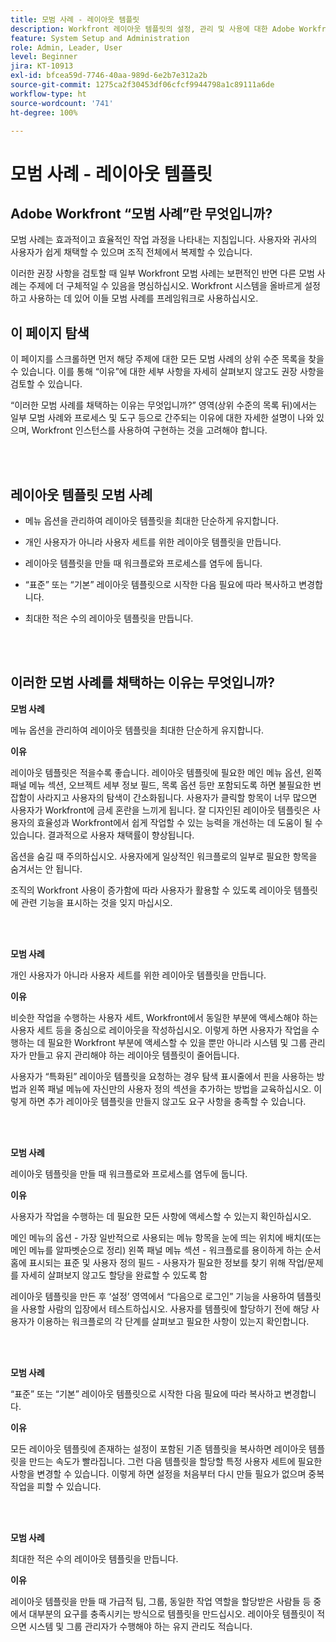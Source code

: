 ```yaml
---
title: 모범 사례 - 레이아웃 템플릿
description: Workfront 레이아웃 템플릿의 설정, 관리 및 사용에 대한 Adobe Workfront 전문가의 모범 사례 권장 사항을 살펴봅니다.
feature: System Setup and Administration
role: Admin, Leader, User
level: Beginner
jira: KT-10913
exl-id: bfcea59d-7746-40aa-989d-6e2b7e312a2b
source-git-commit: 1275ca2f30453df06cfcf9944798a1c89111a6de
workflow-type: ht
source-wordcount: '741'
ht-degree: 100%

---
```


# 모범 사례 - 레이아웃 템플릿

## Adobe Workfront “모범 사례”란 무엇입니까?

모범 사례는 효과적이고 효율적인 작업 과정을 나타내는 지침입니다. 사용자와 귀사의 사용자가 쉽게 채택할 수 있으며 조직 전체에서 복제할 수 있습니다.

이러한 권장 사항을 검토할 때 일부 Workfront 모범 사례는 보편적인 반면 다른 모범 사례는 주제에 더 구체적일 수 있음을 명심하십시오. Workfront 시스템을 올바르게 설정하고 사용하는 데 있어 이들 모범 사례를 프레임워크로 사용하십시오.

## 이 페이지 탐색

이 페이지를 스크롤하면 먼저 해당 주제에 대한 모든 모범 사례의 상위 수준 목록을 찾을 수 있습니다. 이를 통해 “이유”에 대한 세부 사항을 자세히 살펴보지 않고도 권장 사항을 검토할 수 있습니다.

“이러한 모범 사례를 채택하는 이유는 무엇입니까?” 영역(상위 수준의 목록 뒤)에서는 일부 모범 사례와 프로세스 및 도구 등으로 간주되는 이유에 대한 자세한 설명이 나와 있으며, Workfront 인스턴스를 사용하여 구현하는 것을 고려해야 합니다.

</br>
</br>

## 레이아웃 템플릿 모범 사례

* 메뉴 옵션을 관리하여 레이아웃 템플릿을 최대한 단순하게 유지합니다.

* 개인 사용자가 아니라 사용자 세트를 위한 레이아웃 템플릿을 만듭니다.

* 레이아웃 템플릿을 만들 때 워크플로와 프로세스를 염두에 둡니다.

* “표준” 또는 “기본” 레이아웃 템플릿으로 시작한 다음 필요에 따라 복사하고 변경합니다.

* 최대한 적은 수의 레이아웃 템플릿을 만듭니다.

</br>
</br>

## 이러한 모범 사례를 채택하는 이유는 무엇입니까?

**모범 사례**

메뉴 옵션을 관리하여 레이아웃 템플릿을 최대한 단순하게 유지합니다.

**이유**

레이아웃 템플릿은 적을수록 좋습니다. 레이아웃 템플릿에 필요한 메인 메뉴 옵션, 왼쪽 패널 메뉴 섹션, 오브젝트 세부 정보 필드, 목록 옵션 등만 포함되도록 하면 불필요한 번잡함이 사라지고 사용자의 탐색이 간소화됩니다. 사용자가 클릭할 항목이 너무 많으면 사용자가 Workfront에 금세 혼란을 느끼게 됩니다. 잘 디자인된 레이아웃 템플릿은 사용자의 효율성과 Workfront에서 쉽게 작업할 수 있는 능력을 개선하는 데 도움이 될 수 있습니다. 결과적으로 사용자 채택률이 향상됩니다.

옵션을 숨길 때 주의하십시오. 사용자에게 일상적인 워크플로의 일부로 필요한 항목을 숨겨서는 안 됩니다.

조직의 Workfront 사용이 증가함에 따라 사용자가 활용할 수 있도록 레이아웃 템플릿에 관련 기능을 표시하는 것을 잊지 마십시오.

</br>
</br>

**모범 사례**

개인 사용자가 아니라 사용자 세트를 위한 레이아웃 템플릿을 만듭니다.

**이유**

비슷한 작업을 수행하는 사용자 세트, Workfront에서 동일한 부분에 액세스해야 하는 사용자 세트 등을 중심으로 레이아웃을 작성하십시오. 이렇게 하면 사용자가 작업을 수행하는 데 필요한 Workfront 부분에 액세스할 수 있을 뿐만 아니라 시스템 및 그룹 관리자가 만들고 유지 관리해야 하는 레이아웃 템플릿이 줄어듭니다.

사용자가 “특화된” 레이아웃 템플릿을 요청하는 경우 탐색 표시줄에서 핀을 사용하는 방법과 왼쪽 패널 메뉴에 자신만의 사용자 정의 섹션을 추가하는 방법을 교육하십시오. 이렇게 하면 추가 레이아웃 템플릿을 만들지 않고도 요구 사항을 충족할 수 있습니다.

</br>
</br>

**모범 사례**

레이아웃 템플릿을 만들 때 워크플로와 프로세스를 염두에 둡니다.

**이유**

사용자가 작업을 수행하는 데 필요한 모든 사항에 액세스할 수 있는지 확인하십시오.

메인 메뉴의 옵션 - 가장 일반적으로 사용되는 메뉴 항목을 눈에 띄는 위치에 배치(또는 메인 메뉴를 알파벳순으로 정리)
왼쪽 패널 메뉴 섹션 - 워크플로를 용이하게 하는 순서
홈에 표시되는 표준 및 사용자 정의 필드 - 사용자가 필요한 정보를 찾기 위해 작업/문제를 자세히 살펴보지 않고도 할당을 완료할 수 있도록 함

레이아웃 템플릿을 만든 후 ‘설정’ 영역에서 “다음으로 로그인” 기능을 사용하여 템플릿을 사용할 사람의 입장에서 테스트하십시오. 사용자를 템플릿에 할당하기 전에 해당 사용자가 이용하는 워크플로의 각 단계를 살펴보고 필요한 사항이 있는지 확인합니다.

</br>
</br>

**모범 사례**

“표준” 또는 “기본” 레이아웃 템플릿으로 시작한 다음 필요에 따라 복사하고 변경합니다.

**이유**

모든 레이아웃 템플릿에 존재하는 설정이 포함된 기존 템플릿을 복사하면 레이아웃 템플릿을 만드는 속도가 빨라집니다. 그런 다음 템플릿을 할당할 특정 사용자 세트에 필요한 사항을 변경할 수 있습니다. 이렇게 하면 설정을 처음부터 다시 만들 필요가 없으며 중복 작업을 피할 수 있습니다.

</br>
</br>


**모범 사례**

최대한 적은 수의 레이아웃 템플릿을 만듭니다.

**이유**

레이아웃 템플릿을 만들 때 가급적 팀, 그룹, 동일한 작업 역할을 할당받은 사람들 등 중에서 대부분의 요구를 충족시키는 방식으로 템플릿을 만드십시오. 레이아웃 템플릿이 적으면 시스템 및 그룹 관리자가 수행해야 하는 유지 관리도 적습니다.

